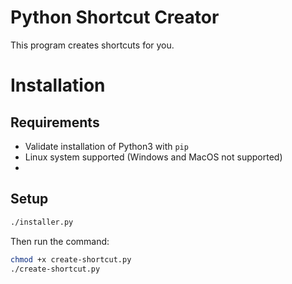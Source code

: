 # Python Shortcut Creator

This program creates shortcuts for you.

# Installation
## Requirements
- Validate installation of Python3 with `pip`
- Linux system supported (Windows and MacOS not supported)
-
## Setup
```sh
./installer.py
```
Then run the command:

```sh
chmod +x create-shortcut.py
./create-shortcut.py
```
